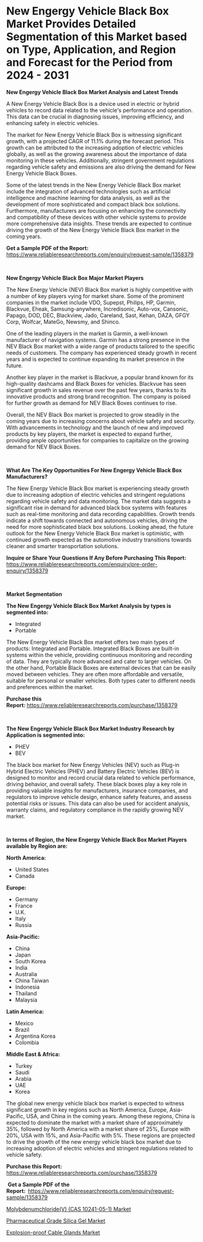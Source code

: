 <p><h1>New Engergy Vehicle Black Box Market Provides Detailed Segmentation of this Market based on Type, Application, and Region and Forecast for the Period from 2024 - 2031</h1></p><p><strong>New Engergy Vehicle Black Box Market Analysis and Latest Trends</strong></p>
<p><p>A New Energy Vehicle Black Box is a device used in electric or hybrid vehicles to record data related to the vehicle's performance and operation. This data can be crucial in diagnosing issues, improving efficiency, and enhancing safety in electric vehicles.</p><p>The market for New Energy Vehicle Black Box is witnessing significant growth, with a projected CAGR of 11.1% during the forecast period. This growth can be attributed to the increasing adoption of electric vehicles globally, as well as the growing awareness about the importance of data monitoring in these vehicles. Additionally, stringent government regulations regarding vehicle safety and emissions are also driving the demand for New Energy Vehicle Black Boxes.</p><p>Some of the latest trends in the New Energy Vehicle Black Box market include the integration of advanced technologies such as artificial intelligence and machine learning for data analysis, as well as the development of more sophisticated and compact black box solutions. Furthermore, manufacturers are focusing on enhancing the connectivity and compatibility of these devices with other vehicle systems to provide more comprehensive data insights. These trends are expected to continue driving the growth of the New Energy Vehicle Black Box market in the coming years.</p></p>
<p><strong>Get a Sample PDF of the Report:&nbsp;</strong> <a href="https://www.reliableresearchreports.com/enquiry/request-sample/1358379">https://www.reliableresearchreports.com/enquiry/request-sample/1358379</a></p>
<p>&nbsp;</p>
<p><strong>New Engergy Vehicle Black Box Major Market Players</strong></p>
<p><p>The New Energy Vehicle (NEV) Black Box market is highly competitive with a number of key players vying for market share. Some of the prominent companies in the market include VDO, Supepst, Philips, HP, Garmin, Blackvue, Eheak, Samsung-anywhere, Incredisonic, Auto-vox, Cansonic, Papago, DOD, DEC, Blackview, Jado, Careland, Sast, Kehan, DAZA, GFGY Corp, Wolfcar, MateGo, Newsmy, and Shinco.</p><p>One of the leading players in the market is Garmin, a well-known manufacturer of navigation systems. Garmin has a strong presence in the NEV Black Box market with a wide range of products tailored to the specific needs of customers. The company has experienced steady growth in recent years and is expected to continue expanding its market presence in the future.</p><p>Another key player in the market is Blackvue, a popular brand known for its high-quality dashcams and Black Boxes for vehicles. Blackvue has seen significant growth in sales revenue over the past few years, thanks to its innovative products and strong brand recognition. The company is poised for further growth as demand for NEV Black Boxes continues to rise.</p><p>Overall, the NEV Black Box market is projected to grow steadily in the coming years due to increasing concerns about vehicle safety and security. With advancements in technology and the launch of new and improved products by key players, the market is expected to expand further, providing ample opportunities for companies to capitalize on the growing demand for NEV Black Boxes.</p></p>
<p>&nbsp;</p>
<p><strong>What Are The Key Opportunities For New Engergy Vehicle Black Box Manufacturers?</strong></p>
<p><p>The New Energy Vehicle Black Box market is experiencing steady growth due to increasing adoption of electric vehicles and stringent regulations regarding vehicle safety and data monitoring. The market data suggests a significant rise in demand for advanced black box systems with features such as real-time monitoring and data recording capabilities. Growth trends indicate a shift towards connected and autonomous vehicles, driving the need for more sophisticated black box solutions. Looking ahead, the future outlook for the New Energy Vehicle Black Box market is optimistic, with continued growth expected as the automotive industry transitions towards cleaner and smarter transportation solutions.</p></p>
<p><strong>Inquire or Share Your Questions If Any Before Purchasing This Report:</strong> <a href="https://www.reliableresearchreports.com/enquiry/pre-order-enquiry/1358379">https://www.reliableresearchreports.com/enquiry/pre-order-enquiry/1358379</a></p>
<p>&nbsp;</p>
<p><strong>Market Segmentation</strong></p>
<p><strong>The New Engergy Vehicle Black Box Market Analysis by types is segmented into:</strong></p>
<p><ul><li>Integrated</li><li>Portable</li></ul></p>
<p><p>The New Energy Vehicle Black Box market offers two main types of products: Integrated and Portable. Integrated Black Boxes are built-in systems within the vehicle, providing continuous monitoring and recording of data. They are typically more advanced and cater to larger vehicles. On the other hand, Portable Black Boxes are external devices that can be easily moved between vehicles. They are often more affordable and versatile, suitable for personal or smaller vehicles. Both types cater to different needs and preferences within the market.</p></p>
<p><strong>Purchase this Report:&nbsp;</strong><a href="https://www.reliableresearchreports.com/purchase/1358379">https://www.reliableresearchreports.com/purchase/1358379</a></p>
<p>&nbsp;</p>
<p><strong>The New Engergy Vehicle Black Box Market Industry Research by Application is segmented into:</strong></p>
<p><ul><li>PHEV</li><li>BEV</li></ul></p>
<p><p>The black box market for New Energy Vehicles (NEV) such as Plug-in Hybrid Electric Vehicles (PHEV) and Battery Electric Vehicles (BEV) is designed to monitor and record crucial data related to vehicle performance, driving behavior, and overall safety. These black boxes play a key role in providing valuable insights for manufacturers, insurance companies, and regulators to improve vehicle design, enhance safety features, and assess potential risks or issues. This data can also be used for accident analysis, warranty claims, and regulatory compliance in the rapidly growing NEV market.</p></p>
<p>&nbsp;</p>
<p><strong>In terms of Region, the New Engergy Vehicle Black Box Market Players available by Region are:</strong></p>
<p>
    <p> <strong> North America: </strong>
        <ul>
            <li>United States</li>
            <li>Canada</li>
        </ul>
        </p> 
    <p> <strong> Europe: </strong>
        <ul>
            <li>Germany</li>
            <li>France</li>
            <li>U.K.</li>
            <li>Italy</li>
            <li>Russia</li>
        </ul>
        </p> 
    <p> <strong> Asia-Pacific: </strong>
        <ul>
            <li>China</li>
            <li>Japan</li>
            <li>South Korea</li>
            <li>India</li>
            <li>Australia</li>
            <li>China Taiwan</li>
            <li>Indonesia</li>
            <li>Thailand</li>
            <li>Malaysia</li>
        </ul>
        </p> 
    <p> <strong> Latin America: </strong>
        <ul>
            <li>Mexico</li>
            <li>Brazil</li>
            <li>Argentina Korea</li>
            <li>Colombia</li>
        </ul>
        </p> 
    <p> <strong> Middle East & Africa: </strong>
        <ul>
            <li>Turkey</li>
            <li>Saudi</li>
            <li>Arabia</li>
            <li>UAE</li>
            <li>Korea</li>
        </ul>
    </p>
    </p>
<p><p>The global new energy vehicle black box market is expected to witness significant growth in key regions such as North America, Europe, Asia-Pacific, USA, and China in the coming years. Among these regions, China is expected to dominate the market with a market share of approximately 35%, followed by North America with a market share of 25%, Europe with 20%, USA with 15%, and Asia-Pacific with 5%. These regions are projected to drive the growth of the new energy vehicle black box market due to increasing adoption of electric vehicles and stringent regulations related to vehicle safety.</p></p>
<p><strong>Purchase this Report: </strong><a href="https://www.reliableresearchreports.com/purchase/1358379">https://www.reliableresearchreports.com/purchase/1358379</a></p>
<p>&nbsp;<strong>Get a Sample PDF of the Report:&nbsp;&nbsp;</strong><a href="https://www.reliableresearchreports.com/enquiry/request-sample/1358379">https://www.reliableresearchreports.com/enquiry/request-sample/1358379</a></p>
<p><strong></strong></p>
<p><p><a href="https://view.publitas.com/reportprime-1/molybdenumchloride-v-cas-10241-05-1-market-dynamics-2023-2030-also-about-its-market-trends-projections-and-opportunities/">Molybdenumchloride(V) (CAS 10241-05-1) Market</a></p><p><a href="https://view.publitas.com/reportprime-1/pharmaceutical-grade-silica-gel-market-size-reflecting-a-forecast-till-2030-market-by-type-by-application-and-by-geography/">Pharmaceutical Grade Silica Gel Market</a></p><p><a href="https://view.publitas.com/reportprime-1/explosion-proof-cable-glands-market-dynamics-2023-2030-also-about-its-market-trends-projections-and-opportunities/">Explosion-proof Cable Glands Market</a></p></p>
